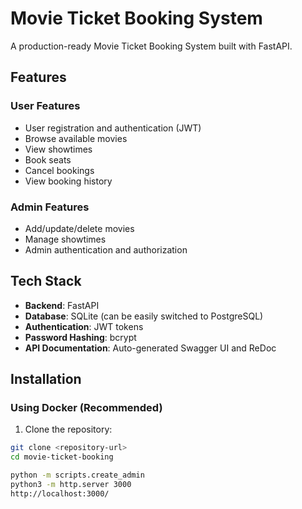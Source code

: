 # Movie Ticket Booking System

A production-ready Movie Ticket Booking System built with FastAPI.

## Features

### User Features
- User registration and authentication (JWT)
- Browse available movies
- View showtimes
- Book seats
- Cancel bookings
- View booking history

### Admin Features
- Add/update/delete movies
- Manage showtimes
- Admin authentication and authorization

## Tech Stack

- **Backend**: FastAPI
- **Database**: SQLite (can be easily switched to PostgreSQL)
- **Authentication**: JWT tokens
- **Password Hashing**: bcrypt
- **API Documentation**: Auto-generated Swagger UI and ReDoc

## Installation

### Using Docker (Recommended)

1. Clone the repository:
```bash
git clone <repository-url>
cd movie-ticket-booking

python -m scripts.create_admin
python3 -m http.server 3000
http://localhost:3000/